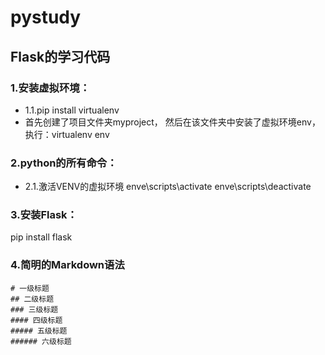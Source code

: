 # pystudy

## Flask的学习代码

### 1.安装虚拟环境：
- 1.1.pip install virtualenv
- 首先创建了项目文件夹myproject，
  然后在该文件夹中安装了虚拟环境env，
  执行：virtualenv env

### 2.python的所有命令：
- 2.1.激活VENV的虚拟环境
      enve\scripts\activate
      enve\scripts\deactivate

### 3.安装Flask：
  pip install flask


### 4.简明的Markdown语法
  ```
  # 一级标题
  ## 二级标题
  ### 三级标题
  #### 四级标题
  ##### 五级标题
  ###### 六级标题
  ```
